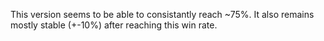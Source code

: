 
This version seems to be able to consistantly reach ~75%.
It also remains mostly stable (+-10%) after reaching this win rate.

